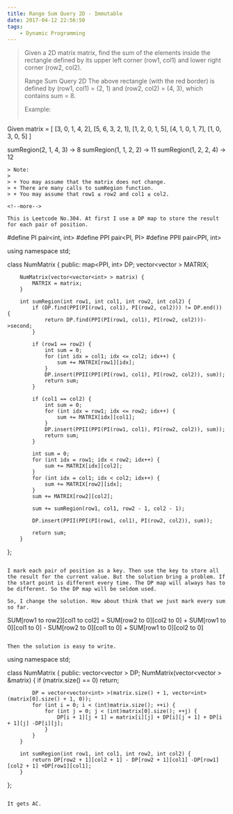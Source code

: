 ```yaml
---
title: Range Sum Query 2D - Immutable
date: 2017-04-12 22:56:50
tags:
    - Dynamic Programming
---
```



> Given a 2D matrix matrix, find the sum of the elements inside the rectangle defined by its upper left corner (row1, col1) and lower right corner (row2, col2).
>
> Range Sum Query 2D
> The above rectangle (with the red border) is defined by (row1, col1) = (2, 1) and (row2, col2) = (4, 3), which contains sum = 8.
>
> Example:
>```
Given matrix = [
  [3, 0, 1, 4, 2],
  [5, 6, 3, 2, 1],
  [1, 2, 0, 1, 5],
  [4, 1, 0, 1, 7],
  [1, 0, 3, 0, 5]
]

sumRegion(2, 1, 4, 3) -> 8
sumRegion(1, 1, 2, 2) -> 11
sumRegion(1, 2, 2, 4) -> 12
```
> Note:
>
> + You may assume that the matrix does not change.
> + There are many calls to sumRegion function.
> + You may assume that row1 ≤ row2 and col1 ≤ col2.

<!--more-->

This is Leetcode No.304. At first I use a DP map to store the result for each pair of position.

```
#define PI pair<int, int>
#define PPI pair<PI, PI>
#define PPII pair<PPI, int>

using namespace std;

class NumMatrix {
    public:
        map<PPI, int> DP;
        vector<vector<int> > MATRIX;

        NumMatrix(vector<vector<int> > matrix) {
            MATRIX = matrix;
        }

        int sumRegion(int row1, int col1, int row2, int col2) {
            if (DP.find(PPI(PI(row1, col1), PI(row2, col2))) != DP.end()) {
                return DP.find(PPI(PI(row1, col1), PI(row2, col2)))->second;
            }

            if (row1 == row2) {
                int sum = 0;
                for (int idx = col1; idx <= col2; idx++) {
                    sum += MATRIX[row1][idx];
                }
                DP.insert(PPII(PPI(PI(row1, col1), PI(row2, col2)), sum));
                return sum;
            }

            if (col1 == col2) {
                int sum = 0;
                for (int idx = row1; idx <= row2; idx++) {
                    sum += MATRIX[idx][col1];
                }
                DP.insert(PPII(PPI(PI(row1, col1), PI(row2, col2)), sum));
                return sum;
            }

            int sum = 0;
            for (int idx = row1; idx < row2; idx++) {
                sum += MATRIX[idx][col2];
            }
            for (int idx = col1; idx < col2; idx++) {
                sum += MATRIX[row2][idx];
            }
            sum += MATRIX[row2][col2];

            sum += sumRegion(row1, col1, row2 - 1, col2 - 1);

            DP.insert(PPII(PPI(PI(row1, col1), PI(row2, col2)), sum));

            return sum;
        }
};
```

I mark each pair of position as a key. Then use the key to store all the result for the current value. But the solution bring a problem. If the start point is different every time. The DP map will always has to be different. So the DP map will be seldom used.

So, I change the solution. How about think that we just mark every sum so far.

```
SUM[row1 to row2][col1 to col2] = SUM[row2 to 0][col2 to 0] + SUM[row1 to 0][col1 to 0]
                                - SUM[row2 to 0][col1 to 0] + SUM[row1 to 0][col2 to 0]
```

Then the solution is easy to write.

```
using namespace std;

class NumMatrix {
    public:
        vector<vector<int> > DP;
        NumMatrix(vector<vector<int> > &matrix) {
            if (matrix.size() == 0) return;

            DP = vector<vector<int> >(matrix.size() + 1, vector<int>(matrix[0].size() + 1, 0));
            for (int i = 0; i < (int)matrix.size(); ++i) {
                for (int j = 0; j < (int)matrix[0].size(); ++j) {
                    DP[i + 1][j + 1] = matrix[i][j] + DP[i][j + 1] + DP[i + 1][j] -DP[i][j];
                }
            }
        }

        int sumRegion(int row1, int col1, int row2, int col2) {
            return DP[row2 + 1][col2 + 1] - DP[row2 + 1][col1] -DP[row1][col2 + 1] +DP[row1][col1];
        }
};
```

It gets AC.
